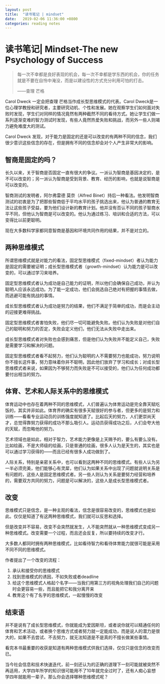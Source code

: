 ```yaml
---
layout: post
title:  "读书笔记 | mindset"
date:   2019-02-06 11:36:00 +0800
categories: reading notes
---
```


# 读书笔记| Mindset-The new Psychology of Success
> 每一次不幸都是良好表现的机会，每一次不幸都是学东西的机会，你的任务就是不要在自怜中淹没，而是以建设性的方式充分利用可怕的打击。
>
> ——查理 芒格

Carol Dweck 一定会把查理 芒格当作成长型思维模式的代表。Carol Dweck是一位心理学教授和研究者，主要研究动机、个性和发展。她在观察学生们如何面对失败时发现，学生们对同样的情况竟然有两种截然不同的看待方式。她让学生们做一系列逐渐变难的智力测试时发现，有些人竟然热爱失败和挑战，而另外一些人则竭力避免难度大的测试。

Carol Dweck 发现，对于能力是固定的还是可以改变的有两种不同的信念，我们很少意识这些信念的存在，但是拥有不同的信念却会对个人产生非常大的影响。

## 智商是固定的吗？

长久以来，关于智商是否固定一直有很大的争议。一派认为智商是基因决定的，是不可以改变的；另一派认为智商是受到背景、教育、经历的影响，也就是说智商是可以改变的。

智商测试的发明者，阿尔弗雷德 莫奈（Alfred Binet）持后一种看法。他发明智商测试的初衷是为了把那些智商低于平均水平的孩子挑选出来，他认为普通的教育无法让这些孩子受益，要为他们设计新的教育计划。他并没有否认不同的孩子智商水平不同，但他认为智商是可以改变的。他认为通过练习、培训和合适的方法，可以变得比以前更聪明。

现在大多数科学家都同意智商是基因和环境共同作用的结果，并不是对立的。

## 两种思维模式

所谓思维模式就是对能力的看法，固定型思维模式（fixed-mindset）者认为能力是固定的需要被证明；成长型思维模式者（growth-mindset）认为能力是可以改变的，可以通过学习来培养。

固定型思维模式者认为成功是自己能力的证明，所以他们会确保自己成功，并认为聪明人应该永远成功。为了能一定成功，他们会挑选自己绝对有把握的事情去做，而逃避可能有挑战的事情。

成长型思维模式者认为成功是努力的结果，他们不满足于简单的成功，而是会主动的迎接更难得挑战。

固定型思维模式者害怕失败，他们尽一切可能避免失败。他们认为失败是对他们自己的聪明和努力的否定，失败会定义他们，他们无法从失败中走出来。

成长型思维模式者对失败也会感到痛苦，但是他们认为失败并不能定义自己，失败是需要学习和解决的问题。

固定型思维模式者看不起努力，他们认为聪明的人不需要努力也能成功，努力说明你不擅长这件事，努力意味着你并不聪明，因此他们放弃了学习和成长；对成长型思维模式者来说，如果因为不够努力而失败是不可以接受的，他们认为任何成功都要付出相当的努力。

## 体育、艺术和人际关系中的思维模式

体育运动中也存在着两种不同的思维模式，人们普遍认为体育运动是完全靠天赋吃饭的，其实并非如此。体育界的确实有很多天赋很好的参与者，但更多的是努力和训练——看看专业运动员的训练强度就知道了。比起后天的努力，人们更崇尚天才，总觉得靠努力获得的成功不那么吸引人。运动员获得成功之后，人们会夸大他的天赋，而忽略他的努力。

艺术领域也是如此，相对于智力，艺术能力更像是上天赐予的，要么有要么没有。比如绘画，不是大师级的绘画，只是普通的绘画，很多人认为是天生的，其实也是可以通过学习获得的——而且已经有很多人成功做到了。

人际关系，特别是亲密关系中，也可以看到这两种不同的思维模式。有些人认为另一半必须完美，他们能够心有灵犀，他们认为如果关系中出现了问题就说明关系是有问题的，这些人是固定思维模式者。另一些人则认为关系是要努力经营和培养的，需要双方共同的努力，问题是可以解决的，这些人是成长型思维模式者。

## 改变

思维模式只是信念，是一种主观的看法，信念是很容易改变的，思维模式也是如此。仅仅是知道了有这两种思维模式，我们就可以反思和选择。

但是改变并不容易，改变不会突然就发生，人不能突然就从一种思维模式变成另一种思维模式。改变需要一个过程，而且还会反复，所以要持续的改变才行。

大多数人都同时拥有两种思维模式，比如看待智力和看待体育能力就很可能是采用不同不同的思维模式。

作者提出了一个改变的流程：

1. 承认和接受你的思维模式
2. 找到思维模式的诱因，不如失败或者deadline
3. 给这个思维模式人格起个名字——当我们用第三方的视角处理我们自己的问题时会更容易一些，而且能把它和我分离开来
4. 教育这个有了名字的思维模式，一起慢慢的改变

## 结束语

并不是说有了成长型思维模式，你就能成为爱因斯坦，或者说你就可以精通任何的体育和艺术活动，或者换个思维方式或者努力就一定能成功，而是说人的潜力是很大的，如果不去尝试、不去努力，就无法知道是不是真的不擅长做某些事情。

看完本书最重要的收获是知道有两种思维模式供我们选择，仅仅只是信念的改变而已。

当今社会信息和技术快速迭代，前一刻还认为的正确的道理下一刻可能就被突然不再适用，大学四年所学的知识很可能用不了10年就完全过时了，还有人痴心妄想学四年就能用一辈子。那么你会选择哪种思维模式呢？

